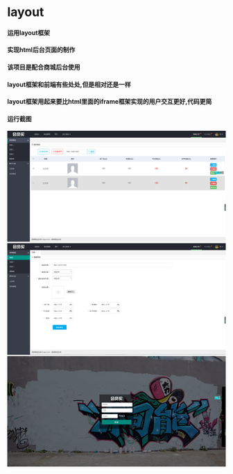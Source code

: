 # layout
#### 运用layout框架
#### 实现html后台页面的制作
#### 该项目是配合商城后台使用
#### layout框架和前端有些处处,但是相对还是一样
#### layout框架用起来要比html里面的iframe框架实现的用户交互更好,代码更简
#### 运行截图
<img src="images/git/img1.png" />

<img src="images/git/img2.png" />

<img src="images/git/img3.png" />